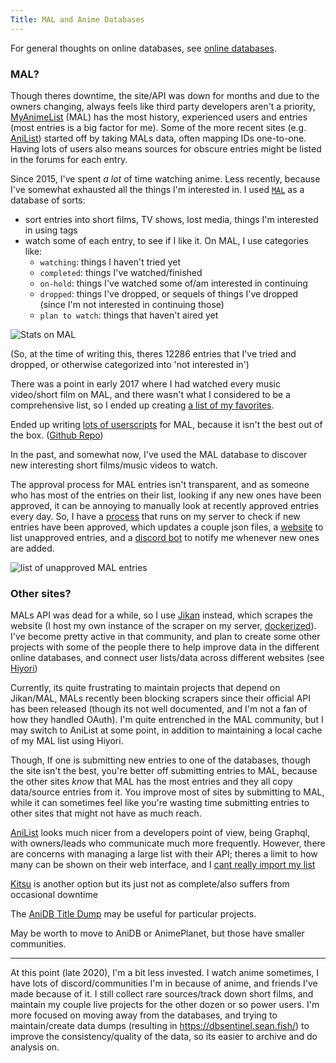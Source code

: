 ```yaml
---
Title: MAL and Anime Databases
---
```


For general thoughts on online databases, see [online databases](/media/online_databases/).

### MAL?

Though theres downtime, the site/API was down for months and due to the owners changing, always feels like third party developers aren't a priority, [MyAnimeList](https://myanimelist.net) (MAL) has the most history, experienced users and entries (most entries is a big factor for me). Some of the more recent sites (e.g. [AniList](https://anilist.co/)) started off by taking MALs data, often mapping IDs one-to-one. Having lots of users also means sources for obscure entries might be listed in the forums for each entry.

Since 2015, I've spent _a lot_ of time watching anime. Less recently, because I've somewhat exhausted all the things I'm interested in. I used [`MAL`](https://myanimelist.net) as a database of sorts:

- sort entries into short films, TV shows, lost media, things I'm interested in using tags
- watch some of each entry, to see if I like it. On MAL, I use categories like:
  - `watching`: things I haven't tried yet
  - `completed`: things I've watched/finished
  - `on-hold`: things I've watched some of/am interested in continuing
  - `dropped`: things I've dropped, or sequels of things I've dropped (since I'm not interested in continuing those)
  - `plan to watch`: things that haven't aired yet

![Stats on MAL](https://i.imgur.com/Ra4w9qH.png)

(So, at the time of writing this, theres 12286 entries that I've tried and dropped, or otherwise categorized into 'not interested in')

There was a point in early 2017 where I had watched every music video/short film on MAL, and there wasn't what I considered to be a comprehensive list, so I ended up creating [a list of my favorites](https://sean.fish/animeshorts/).

Ended up writing [lots of userscripts](https://greasyfork.org/en/scripts?set=22083) for MAL, because it isn't the best out of the box. ([Github Repo](http://github.com/seanbreckenridge/greasyfork))

In the past, and somewhat now, I've used the MAL database to discover new interesting short films/music videos to watch.

The approval process for MAL entries isn't transparent, and as someone who has most of the entries on their list, looking if any new ones have been approved, it can be annoying to manually look at recently approved entries every day. So, I have a [process](https://github.com/Hiyori-API/checker_mal) that runs on my server to check if new entries have been approved, which updates a couple json files, a [website](https://github.com/seanbreckenridge/mal-unapproved) to list unapproved entries, and a [discord bot](https://github.com/seanbreckenridge/mal-notify-bot) to notify me whenever new ones are added.

![list of unapproved MAL entries](https://i.imgur.com/uW96EBY.png)

### Other sites?

MALs API was dead for a while, so I use [Jikan](https://github.com/jikan-me/jikan-rest/) instead, which scrapes the website (I host my own instance of the scraper on my server, [dockerized](https://github.com/seanbreckenridge/docker-jikan)). I've become pretty active in that community, and plan to create some other projects with some of the people there to help improve data in the different online databases, and connect user lists/data across different websites (see [Hiyori](https://www.patreon.com/posts/30063841))

Currently, its quite frustrating to maintain projects that depend on Jikan/MAL, MALs recently been blocking scrapers since their official API has been released (though its not well documented, and I'm not a fan of how they handled OAuth). I'm quite entrenched in the MAL community, but I may switch to AniList at some point, in addition to maintaining a local cache of my MAL list using Hiyori.

Though, If one is submitting new entries to one of the databases, though the site isn't the best, you're better off submitting entries to MAL, because the other sites _know_ that MAL has the most entries and they all copy data/source entries from it. You improve most of sites by submitting to MAL, while it can sometimes feel like you're wasting time submitting entries to other sites that might not have as much reach.

[AniList](https://anilist.co/) looks much nicer from a developers point of view, being Graphql, with owners/leads who communicate much more frequently. However, there are concerns with managing a large list with their API; theres a limit to how many can be shown on their web interface, and I [cant really import my list](https://anilist.co/forum/thread/33798)

[Kitsu](https://kitsu.io) is another option but its just not as complete/also suffers from occasional downtime

The [AniDB Title Dump](https://wiki.anidb.net/API#Anime_Titles) may be useful for particular projects.

May be worth to move to AniDB or AnimePlanet, but those have smaller communities.

---

At this point (late 2020), I'm a bit less invested. I watch anime sometimes, I have lots of discord/communities I'm in because of anime, and friends I've made because of it. I still collect rare sources/track down short films, and maintain my couple live projects for the other dozen or so power users. I'm more focused on moving away from the databases, and trying to maintain/create data dumps (resulting in <https://dbsentinel.sean.fish/>) to improve the consistency/quality of the data, so its easier to archive and do analysis on.
